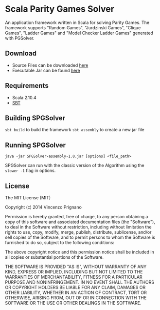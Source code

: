 Scala Parity Games Solver
=========

An application framework written in Scala for solving Parity Games. The framework supports "Random Games", "Jurdzinski Games", "Clique Games", "Ladder Games" and "Model Checker Ladder Games" generated with PGSolver.

Download
---------
- Source Files can be downloaded [here](https://github.com/vinceprignano/SPGSolver/archive/master.zip)
- Executable Jar can be found [here](https://github.com/vinceprignano/SPGSolver/blob/master/SPGSolver-assembly-1.0.jar?raw=true)

Requirements
---------
- Scala 2.10.4
- [SBT](http://www.scala-sbt.org/)

Building SPGSolver
---------
``` sbt build ``` to build the framework
``` sbt assembly ``` to create a new jar file

Running SPGSolver
---------
```
java -jar SPGSolver-assembly-1.0.jar [options] <file_path>
```
SPGSolver can run with the classic version of the Algorithm using the ``` slower -1 ``` flag in options.

License
---------

The MIT License (MIT)

Copyright (c) 2014 Vincenzo Prignano

Permission is hereby granted, free of charge, to any person obtaining a copy
of this software and associated documentation files (the "Software"), to deal
in the Software without restriction, including without limitation the rights
to use, copy, modify, merge, publish, distribute, sublicense, and/or sell
copies of the Software, and to permit persons to whom the Software is
furnished to do so, subject to the following conditions:

The above copyright notice and this permission notice shall be included in
all copies or substantial portions of the Software.

THE SOFTWARE IS PROVIDED "AS IS", WITHOUT WARRANTY OF ANY KIND, EXPRESS OR
IMPLIED, INCLUDING BUT NOT LIMITED TO THE WARRANTIES OF MERCHANTABILITY,
FITNESS FOR A PARTICULAR PURPOSE AND NONINFRINGEMENT. IN NO EVENT SHALL THE
AUTHORS OR COPYRIGHT HOLDERS BE LIABLE FOR ANY CLAIM, DAMAGES OR OTHER
LIABILITY, WHETHER IN AN ACTION OF CONTRACT, TORT OR OTHERWISE, ARISING FROM,
OUT OF OR IN CONNECTION WITH THE SOFTWARE OR THE USE OR OTHER DEALINGS IN
THE SOFTWARE.
